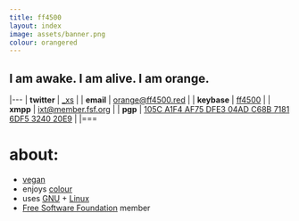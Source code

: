```yaml
---
title: ff4500
layout: index
image: assets/banner.png
colour: orangered
---
```


## I am awake. I am alive. I am orange.

|---
| __twitter__  |  [_xs]                                               |
| __email__    |  orange@ff4500.red                                   |
| __keybase__  |  [ff4500]                                            |
| __xmpp__     |  ixt@member.fsf.org                                  |
| __pgp__      |  [105C A1F4 AF75 DFE3 04AD C68B 7181 6DF5 3240 20E9] |
|===

# about:

+   [vegan]
+   enjoys [colour]
+   uses [GNU] + [Linux]
+   [Free Software Foundation] member

[_xs]: https://twitter.com/_xs
[105C A1F4 AF75 DFE3 04AD C68B 7181 6DF5 3240 20E9]: https://keybase.io/ff4500/key.asc
[ff4500]: https://keybase.io/ff4500
[practicable]: http://en.wiktionary.org/wiki/practicable
[GNU]: http://en.wikipedia.org/wiki/GNU
[Linux]: http://en.wikipedia.org/wiki/Linux
[vegan]: http://en.wikipedia.org/wiki/Veganism
[Free Software Foundation]: http://en.wikipedia.org/wiki/Free_Software_Foundation
[colour]: http://en.wikipedia.org/wiki/Color
